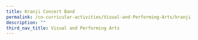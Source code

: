 ```yaml
---
title: Kranji Concert Band
permalink: /co-curricular-activities/Visual-and-Performing-Arts/kranji-concert-band
description: ""
third_nav_title: Visual and Performing Arts
---
```

